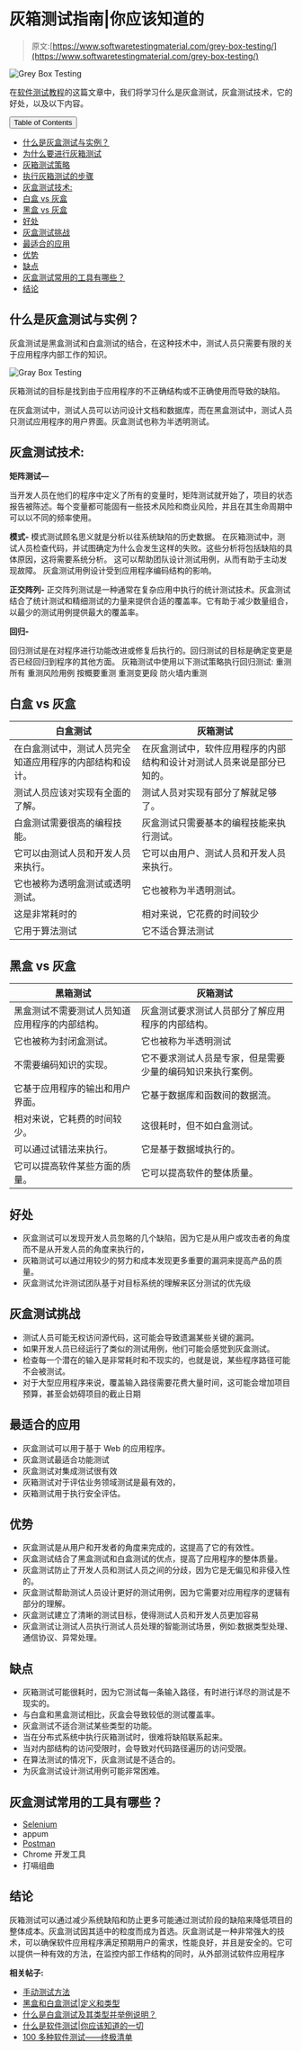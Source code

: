 # 灰箱测试指南|你应该知道的

> 原文:[https://www.softwaretestingmaterial.com/grey-box-testing/](https://www.softwaretestingmaterial.com/grey-box-testing/)

![Grey Box Testing](img/af1a142cb80ab95174486d1edb2186ff.png)

在[软件测试教程](https://www.softwaretestingmaterial.com/manual-testing-tutorial/)的这篇文章中，我们将学习什么是灰盒测试，灰盒测试技术，它的好处，以及以下内容。

<button class="kb-table-of-contents-title-btn kb-table-of-contents-toggle" aria-expanded="false" aria-label="Expand Table of Contents">Table of Contents</button>

*   [什么是灰盒测试与实例？](#h-what-is-grey-box-testing-with-example)
*   [为什么要进行灰箱测试](#h-why-grey-box-testing)
*   [灰箱测试策略](#h-grey-box-testing-strategy)
*   [执行灰箱测试的步骤](#h-steps-to-perform-grey-box-testing)
*   [灰盒测试技术:](#h-grey-box-testing-techniques)
*   [白盒 vs 灰盒](#h-whitebox-vs-grey-box)
*   [黑盒 vs 灰盒](#h-blackbox-vs-grey-box)
*   [好处](#h-benefits)
*   [灰盒测试挑战](#h-gray-box-testing-challenges)
*   [最适合的应用](#h-best-suited-applications)
*   [优势](#h-advantages)
*   [缺点](#h-disadvantages)
*   [灰盒测试常用的工具有哪些？](#h-what-are-the-commonly-used-tools-for-grey-box-testing)
*   [结论](#h-conclusion)



## **什么是灰盒测试与实例？**

灰盒测试是黑盒测试和白盒测试的结合，在这种技术中，测试人员只需要有限的关于应用程序内部工作的知识。

![Gray Box Testing](img/af1a142cb80ab95174486d1edb2186ff.png)

灰箱测试的目标是找到由于应用程序的不正确结构或不正确使用而导致的缺陷。

在灰盒测试中，测试人员可以访问设计文档和数据库，而在黑盒测试中，测试人员只测试应用程序的用户界面。灰盒测试也称为半透明测试。

## **灰盒测试技术:**

**矩阵测试—**

当开发人员在他们的程序中定义了所有的变量时，矩阵测试就开始了，项目的状态报告被陈述。每个变量都可能固有一些技术风险和商业风险，并且在其生命周期中可以以不同的频率使用。

**模式-** 模式测试顾名思义就是分析以往系统缺陷的历史数据。
在灰箱测试中，测试人员检查代码，并试图确定为什么会发生这样的失败。这些分析将包括缺陷的具体原因，这将需要系统分析。
这可以帮助团队设计测试用例，从而有助于主动发现故障。
灰盒测试用例设计受到应用程序编码结构的影响。

**正交阵列-** 正交阵列测试是一种通常在复杂应用中执行的统计测试技术。灰盒测试结合了统计测试和精细测试的力量来提供合适的覆盖率。它有助于减少数量组合，以最少的测试用例提供最大的覆盖率。

**回归-**

回归测试是在对程序进行功能改进或修复后执行的。回归测试的目标是确定变更是否已经回归到程序的其他方面。
灰箱测试中使用以下测试策略执行回归测试:
重测所有
重测风险用例
按概要重测
重测变更段
防火墙内重测

## **白盒 vs 灰盒**

| 白盒测试 | 灰箱测试 |
| --- | --- |
| 在白盒测试中，测试人员完全知道应用程序的内部结构和设计。 | 在灰盒测试中，软件应用程序的内部结构和设计对测试人员来说是部分已知的。 |
| 测试人员应该对实现有全面的了解。 | 测试人员对实现有部分了解就足够了。 |
| 白盒测试需要很高的编程技能。 | 灰盒测试只需要基本的编程技能来执行测试。 |
| 它可以由测试人员和开发人员来执行。 | 它可以由用户、测试人员和开发人员来执行。 |
| 它也被称为透明盒测试或透明测试。 | 它也被称为半透明测试。 |
| 这是非常耗时的 | 相对来说，它花费的时间较少 |
| 它用于算法测试 | 它不适合算法测试 |

## **黑盒 vs 灰盒**

| 黑箱测试 | 灰箱测试 |
| --- | --- |
| 黑盒测试不需要测试人员知道应用程序的内部结构。 | 灰盒测试要求测试人员部分了解应用程序的内部结构。 |
| 它也被称为封闭盒测试。 | 它也被称为半透明测试 |
| 不需要编码知识的实现。 | 它不要求测试人员是专家，但是需要少量的编码知识来执行案例。 |
| 它基于应用程序的输出和用户界面。 | 它基于数据库和函数间的数据流。 |
| 相对来说，它耗费的时间较少。 | 这很耗时，但不如白盒测试。 |
| 可以通过试错法来执行。 | 它是基于数据域执行的。 |
| 它可以提高软件某些方面的质量。 | 它可以提高软件的整体质量。 |

## **好处**

*   灰盒测试可以发现开发人员忽略的几个缺陷，因为它是从用户或攻击者的角度而不是从开发人员的角度来执行的，
*   灰箱测试可以通过用较少的努力和成本发现更多重要的漏洞来提高产品的质量。
*   灰盒测试允许测试团队基于对目标系统的理解来区分测试的优先级

## **灰盒测试挑战**

*   测试人员可能无权访问源代码，这可能会导致遗漏某些关键的漏洞。
*   如果开发人员已经运行了类似的测试用例，他们可能会感觉到灰盒测试。
*   检查每一个潜在的输入是非常耗时和不现实的，也就是说，某些程序路径可能不会被测试。
*   对于大型应用程序来说，覆盖输入路径需要花费大量时间，这可能会增加项目预算，甚至会妨碍项目的截止日期

## **最适合的应用**

*   灰盒测试可以用于基于 Web 的应用程序。
*   灰盒测试最适合功能测试
*   灰盒测试对集成测试很有效
*   灰箱测试对于评估业务领域测试是最有效的，
*   灰箱测试用于执行安全评估。

## **优势**

*   灰盒测试是从用户和开发者的角度来完成的，这提高了它的有效性。
*   灰盒测试结合了黑盒测试和白盒测试的优点，提高了应用程序的整体质量。
*   灰盒测试防止了开发人员和测试人员之间的分歧，因为它是无偏见和非侵入性的。
*   灰盒测试帮助测试人员设计更好的测试用例，因为它需要对应用程序的逻辑有部分的理解。
*   灰盒测试建立了清晰的测试目标，使得测试人员和开发人员更加容易
*   灰盒测试让测试人员执行测试人员处理的智能测试场景，例如:数据类型处理、通信协议、异常处理。

## **缺点**

*   灰箱测试可能很耗时，因为它测试每一条输入路径，有时进行详尽的测试是不现实的。
*   与白盒和黑盒测试相比，灰盒会导致较低的测试覆盖率。
*   灰盒测试不适合测试某些类型的功能。
*   当在分布式系统中执行灰箱测试时，很难将缺陷联系起来。
*   当对内部结构的访问受限时，会导致对代码路径遍历的访问受限。
*   在算法测试的情况下，灰盒测试是不适合的。
*   为灰盒测试设计测试用例可能非常困难。

## **灰盒测试常用的工具有哪些？**

*   [Selenium](https://www.softwaretestingmaterial.com/selenium-tutorial/)
*   appum
*   [Postman](https://www.softwaretestingmaterial.com/postman-tutorial/)
*   Chrome 开发工具
*   打嗝组曲

## **结论**

灰箱测试可以通过减少系统缺陷和防止更多可能通过测试阶段的缺陷来降低项目的整体成本。灰盒测试因其适中的粒度而成为首选。灰盒测试是一种非常强大的技术，可以确保软件应用程序满足预期用户的需求，性能良好，并且是安全的。它可以提供一种有效的方法，在监控内部工作结构的同时，从外部测试软件应用程序

**相关帖子:**

*   [手动测试方法](https://www.softwaretestingmaterial.com/manual-testing-methods/)
*   [黑盒和白盒测试|定义和类型](https://www.softwaretestingmaterial.com/black-box-and-white-box-testing/)
*   [什么是白盒测试及其类型并举例说明？](https://www.softwaretestingmaterial.com/white-box-testing/)
*   [什么是软件测试|你应该知道的一切](https://www.softwaretestingmaterial.com/software-testing/)
*   [100 多种软件测试——终极清单](https://www.softwaretestingmaterial.com/types-of-software-testing/)
